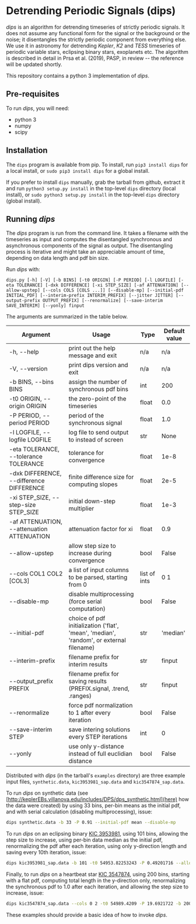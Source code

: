 Detrending Periodic Signals (dips)
==================================

_dips_ is an algorithm for detrending timeseries of strictly periodic signals. It does not assume any functional form for the signal or the background or the noise; it disentangles the strictly periodic component from everything else. We use it in astronomy for detrending _Kepler_, _K2_ and _TESS_ timeseries of periodic variable stars, eclipsing binary stars, exoplanets etc. The algorithm is described in detail in Prsa et al. (2019), PASP, in review -- the reference will be updated shortly.

This repository contains a python 3 implementation of _dips_.

Pre-requisites
--------------

To run _dips_, you will need:

* python 3
* numpy
* scipy

Installation
------------

The `dips` program is available from pip. To install, run `pip3 install dips` for a local install, or `sudo pip3 install dips` for a global install.

If you prefer to install `dips` manually, grab the tarball from github, extract it and run `python3 setup.py install` in the top-level `dips` directory (local install), or `sudo python3 setup.py install` in the top-level `dips` directory (global install).

Running _dips_
--------------

The _dips_ program is run from the command line. It takes a filename with the timeseries as input and computes the disentangled synchronous and asynchronous components of the signal as output. The disentangling process is iterative and might take an appreciable amount of time, depending on data length and pdf bin size.

Run _dips_ with:

`dips.py [-h] [-V] [-b BINS] [-t0 ORIGIN] [-P PERIOD] [-l LOGFILE] [-eta TOLERANCE] [-dxk DIFFERENCE] [-xi STEP_SIZE] [-af ATTENUATION] [--allow-upstep] [--cols COLS [COLS ...]] [--disable-mp] [--initial-pdf INITIAL_PDF] [--interim-prefix INTERIM_PREFIX] [--jitter JITTER] [--output-prefix OUTPUT_PREFIX] [--renormalize] [--save-interim SAVE_INTERIM] [--yonly] finput`

The arguments are summarized in the table below.

| Argument | Usage | Type | Default value |
|----------|-------|------|---------------|
| -h, --help | print out the help message and exit | n/a | n/a |
| -V, --version | print dips version and exit | n/a | n/a |
| -b BINS, --bins BINS | assign the number of synchronous pdf bins | int | 200 |
| -t0 ORIGIN, --origin ORIGIN | the zero-point of the timeseries | float | 0.0 |
| -P PERIOD, --period PERIOD | period of the synchronous signal | float | 1.0 |
| -l LOGFILE, --logfile LOGFILE | log file to send output to instead of screen | str | None |
| -eta TOLERANCE, --tolerance TOLERANCE | tolerance for convergence | float | 1e-8 |
| -dxk DIFFERENCE, --difference DIFFERENCE | finite difference size for computing slopes | float | 2e-5 |
| -xi STEP_SIZE, --step-size STEP_SIZE | initial down-step multiplier | float | 1e-3 |
| -af ATTENUATION, --attenuation ATTENUATION | attenuation factor for xi | float | 0.9 |
| --allow-upstep | allow step size to increase during convergence | bool | False |
| --cols COL1 COL2 \[COL3\] | a list of input columns to be parsed, starting from 0 | list of ints | 0 1 |
| --disable-mp | disable multiprocessing (force serial computation) | bool | False |
| --initial-pdf | choice of pdf initialization ('flat', 'mean', 'median', 'random', or external filename) | str | 'median' |
| --interim-prefix | filename prefix for interim results | str | finput |
| --output_prefix PREFIX | filename prefix for saving results (PREFIX.signal, .trend, .ranges) | str | finput |
| --renormalize | force pdf normalization to 1 after every iteration | bool | False |
| --save-interim STEP | save intering solutions every STEP iterations | int | 0 |
| --yonly | use only y-distance instead of full euclidian distance | bool | False |

Distributed with _dips_ (in the tarball's `examples` directory) are three example input files, `synthetic.data`, `kic3953981_sap.data` and `kic3547874_sap.data`.

To run _dips_ on synthetic data (see [http://keplerEBs.villanova.edu/includes/DPS/dps_synthetic.html](here) how the data were created) by using 33 bins, per-bin means as the initial pdf, and with serial calculation (disabling multiprocessing), issue:

```bash
dips synthetic.data -b 33 -P 0.91 --initial-pdf mean --disable-mp
```

To run _dips_ on an eclipsing binary [KIC 3953981](http://keplerEBs.villanova.edu/overview/?k=3953981), using 101 bins, allowing the step size to increase, using per-bin data median as the initial pdf, renormalizing the pdf after each iteration, using only y-direction length and saving every 10th iteration, issue:

```bash
dips kic3953981_sap.data -b 101 -t0 54953.82253243 -P 0.49201716 --allow-upstep --initial-pdf median --save-interim 10 --interim-prefix eb --renormalize --yonly
```

Finally, to run _dips_ on a heartbeat star [KIC 3547874](http://keplerEBs.villanova.edu/overview/?k=3547874), using 200 bins, starting with a flat pdf, computing total length in the y-direction only, renormalizing the synchronous pdf to 1.0 after each iteration, and allowing the step size to increase, issue:

```bash
dips kic3547874_sap.data --cols 0 2 -t0 54989.4209 -P 19.6921722 -b 200 --yonly --initial-pdf flat --renormalize --allow-upstep
```

These examples should provide a basic idea of how to invoke _dips_.